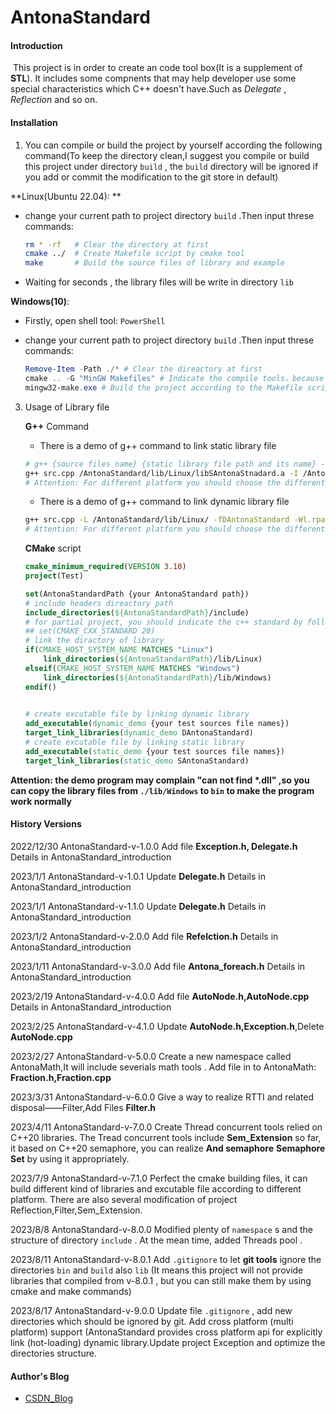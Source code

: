 # AntonaStandard

#### Introduction

​	This project is in order to create an code tool box(It is a supplement of **STL**). It includes some compnents that may help developer use some special characteristics which C++ doesn't have.Such as *Delegate* , *Reflection* and so on.



#### Installation 

1.  You can compile or build the project by yourself according the following command(To keep the directory clean,I suggest you compile or build this project under directory `build` , the `build` directory will be ignored if you add or commit the modification to the git store in default)

   **Linux(Ubuntu 22.04): ** 

   - change your current path to project directory `build` .Then input threse commands:

     ```bash
     rm * -rf 	# Clear the directory at first
     cmake ../ 	# Create Makefile script by cmake tool 
     make 		# Build the source files of library and example 
     ```

   - Waiting for seconds , the library files will be write in directory `lib` 

   **Windows(10)**:

   - Firstly, open shell tool: `PowerShell`

   - change your current path to project directory `build` .Then input threse commands:

     ```powershell
     Remove-Item -Path ./* # Clear the direactory at first
     cmake .. -G "MinGW Makefiles" # Indicate the compile tools，because cmake create VS building files in defalut under platform Windows 
     mingw32-make.exe # Build the project according to the Makefile script
     ```

   3. Usage of Library file

      **G++** Command

      - There is a demo of g++ command to link static library file

      ```bash
      # g++ {source files name} {static library file path and its name} -I {the path of headers}
      g++ src.cpp /AntonaStandard/lib/Linux/libSAntonaStnadard.a -I /AntonaStandard/include -o app
      # Attention: For different platform you should choose the different library path
      ```

      - There is a demo of g++ command to link dynamic library file

      ```bash
      g++ src.cpp -L /AntonaStandard/lib/Linux/ -fDAntonaStandard -Wl.rpath=/AntonaStandard/lib/Linux/ -o app
      # Attention: For different platform you should choose the different library path
      ```

      **CMake** script

      ```cmake
      cmake_minimum_required(VERSION 3.10)
      project(Test)
      
      set(AntonaStandardPath {your AntonaStandard path})
      # include headers direactory path
      include_directories(${AntonaStandardPath}/include)
      # for partial project, you should indicate the c++ standard by following command:
      ## set(CMAKE_CXX_STANDARD 20)
      # link the diractory of library
      if(CMAKE_HOST_SYSTEM_NAME MATCHES "Linux")
          link_directories(${AntonaStandardPath}/lib/Linux)
      elseif(CMAKE_HOST_SYSTEM_NAME MATCHES "Windows")
          link_directories(${AntonaStandardPath}/lib/Windows)
      endif()
      
      	
      # create excutable file by linking dynamic library
      add_executable(dynamic_demo {your test sources file names})
      target_link_libraries(dynamic_demo DAntonaStandard)
      # create excutable file by linking static library
      add_executable(static_demo {your test sources file names})
      target_link_libraries(static_demo SAntonaStandard)
      ```



**Attention:  the demo program may complain "can not find \*.dll" ,so you can copy the library files from `./lib/Windows` to `bin` to make the program work normally** 

#### History Versions

2022/12/30 AntonaStandard-v-1.0.0 Add file **Exception.h, Delegate.h** Details in AntonaStandard_introduction

2023/1/1     AntonaStandard-v-1.0.1 Update **Delegate.h** Details in AntonaStandard_introduction

2023/1/1	 AntonaStandard-v-1.1.0 Update **Delegate.h** Details in AntonaStandard_introduction

2023/1/2	 AntonaStandard-v-2.0.0 Add file **Refelction.h** Details in AntonaStandard_introduction

2023/1/11   AntonaStandard-v-3.0.0 Add file **Antona_foreach.h** Details in AntonaStandard_introduction

2023/2/19   AntonaStandard-v-4.0.0 Add file **AutoNode.h,AutoNode.cpp** Details in AntonaStandard_introduction

2023/2/25   AntonaStandard-v-4.1.0 Update **AutoNode.h,Exception.h**,Delete **AutoNode.cpp**

2023/2/27   AntonaStandard-v-5.0.0  Create a new namespace called AntonaMath,It will include severials math tools . Add file in to AntonaMath: **Fraction.h,Fraction.cpp** 

2023/3/31   AntonaStandard-v-6.0.0 Give a way to realize RTTI and related disposal——Filter,Add Files **Filter.h** 

2023/4/11   AntonaStandard-v-7.0.0  Create Thread concurrent tools relied on C++20 libraries. The Tread concurrent tools include **Sem_Extension** so far, it based on C++20 semaphore, you can realize **And semaphore**  **Semaphore Set** by using it appropriately.

2023/7/9    AntonaStandard-v-7.1.0 Perfect the cmake building files, it can build different kind of libraries and excutable file according to different platform. There are also several modification of project Reflection,Filter,Sem_Extension.

2023/8/8   AntonaStandard-v-8.0.0 Modified plenty of `namespace` s and the structure of directory `include` . At the mean time, added Threads pool .

2023/8/11 AntonaStandard-v-8.0.1 Add `.gitignore` to let **git tools** ignore the directories `bin` and `build` also `lib` (It means this project will not provide libraries that compiled from v-8.0.1 , but you can still make them by using cmake and make commands)

2023/8/17 AntonaStandard-v-9.0.0 Update file `.gitignore` , add new directories which should be ignored by git. Add cross platform (multi platform) support (AntonaStandard provides cross platform api for explicitly link (hot-loading) dynamic library.Update project Exception and optimize the directories structure. 

#### Author's Blog



- [CSDN_Blog](https://blog.csdn.net/yyy11280335?spm=1000.2115.3001.5343) 